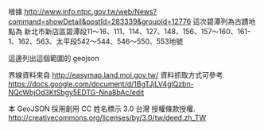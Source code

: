 根據 http://www.info.ntpc.gov.tw/web/News?command=showDetail&postId=283339&groupId=12776
這次碧潭列為古蹟地點為 
新北市新店區碧潭段11～16、111、114、127、148、156、157～160、161-1、162、563、太平段542～544、546～550、553地號

這邊列出這個範圍的 geojson

界線資料來自 http://easymap.land.moi.gov.tw/
資料抓取方式可參考 https://docs.google.com/document/d/1BgTJjLV4glQzbn-NQcWbjOd3KtSbgy5EDTG-Nna8bAc/edit

本 GeoJSON 採用創用 CC 姓名標示 3.0 台灣 授權條款授權.
http://creativecommons.org/licenses/by/3.0/tw/deed.zh_TW
